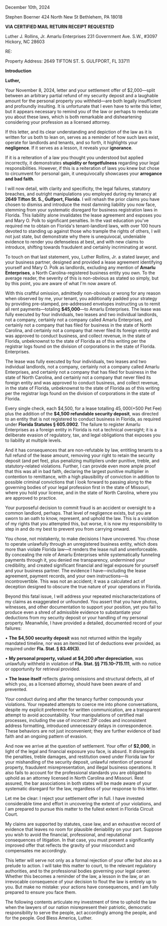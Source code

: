 December 10th, 2024

Stephen Boerner
424 North New St
Bethlehem, PA 18018

**VIA CERTIFIED MAIL
RETURN RECEIPT REQUESTED**


Luther J. Rollins, Jr.
Amarlu Enterprises
231 Government Ave. S.W., #3097
Hickory, NC 28603
  

RE: 


Property Address: 2649 TIFTON ST. S. GULFPORT, FL 33711

**Introduction** 

**Luther,**

  

Your November 8, 2024, letter and your settlement offer of $2,000—split between an arbitrary partial refund of my security deposit and a laughable amount for the personal property you withheld—are both legally insufficient and profoundly insulting. It is unfortunate that I even have to write this letter, but it appears necessary to remind you of the law or perhaps to reeducate you about these laws, which is both remarkable and disheartening considering your profession as a licensed attorney. 

If this letter, and its clear understanding and depiction of the law as it is written for us both to lean on, serves as a reminder of how such laws exist, operate for landlords and tenants, and so forth, it highlights your **negligence**. If it serves as a lesson, it reveals your **ignorance**. 

If it is a reiteration of a law you thought you understood but applied incorrectly, it demonstrates **stupidity or forgetfulness** regarding your legal responsibilities. However, if this is a reiteration of laws you knew but chose to circumvent for personal gain, it unequivocally showcases your **arrogance and bad faith**.

I will now detail, with clarity and specificity, the legal failures, statutory breaches, and outright manipulations you employed during my tenancy at **2649 Tifton St. S., Gulfport, Florida**. I will rehash the prior claims you have chosen to dismiss and introduce the most damning liability you now face, stemming from your systematic disregard for business registration laws in Florida. This liability alone invalidates the lease agreement and exposes you and Mary O. Polk to significant penalties. In the vast education you've required me to obtain on Florida's tenant-landlord laws, with over 100 hours devoted to standing up against those who trample the rights of others, I will not just state, but demonstrate why there is unequivocal, undeniable evidence to render you defenseless at best, and with new claims to introduce, shifting towards fraudulent and certainly incriminating at worst.

  
To touch on that last statement, you, Luther Rollins, Jr. a stated lawyer, and your business partner, designed and provided a lease agreement identifying yourself and Mary O. Polk as landlords, excluding any mention of **Amarlu Enterprises**, a North Carolina-registered business entity you own. To the average reader, the severity of this is non-obvious as stated so simply, but by this point, you are aware of what I'm now aware of. 

With this craftful omission, admittedly non-obvious or wrong for any reason when observed by me, your tenant, you additionally padded your strategy by providing pre-stamped, pre-addressed envelopes instructing us to remit all rent payments—totaling **$45,000**—to Amarlu Enterprises. The lease was fully executed by four individuals, two leases and two individual landlords, not a company, certainly not a company called Amarlu Enterprises, and certainly not a company that has filed for business in the state of North Carolina, and certainly not a company that never filed its foreign entity and was approved to conduct business, and collect revenue, in the state of Florida, unbeknownst to the state of Florida as of this writing per the registrar logs found on the division of corporations in the state of Florida. Enterprises. 

The lease was fully executed by four individuals, two leases and two individual landlords, not a company, certainly not a company called Amarlu Enterprises, and certainly not a company that has filed for business in the state of North Carolina, and certainly not a company that never filed its foreign entity and was approved to conduct business, and collect revenue, in the state of Florida, unbeknownst to the state of Florida as of this writing per the registrar logs found on the division of corporations in the state of Florida.  

Every single check, each $4,500, for a lease totalling $45,000 (+$500 Pet Fee) plus the addition of the **$4,500 refundable security deposit**, was directed to an entity that is not registered to conduct business in Florida, as required under **Florida Statutes § 605.0902**. The failure to register Amarlu Enterprises as a foreign entity in Florida is not a technical oversight; it is a deliberate evasion of regulatory, tax, and legal obligations that exposes you to liability at multiple levels.

And it has consequences that are non-refutable by law, entitling tenants to a full refund of the lease amount, removing your right to retain the security deposit (and pet fee), plus penalizing multipliers under punitive, treble, and statutory-related violations. Further, I can provide even more ample proof that this was all in bad faith, declaring the largest punitive multiplier in contention to remittance, with a high plausibility of conviction in addition to possible criminal convictions that I look forward to passing along to the governing bodies of your legal profession first in the state of Missouri, where you hold your license, and in the state of North Carolina, where you are approved to practice. 


Your purposeful decision to commit fraud is an accident or oversight to a common landlord, perhaps. That level of negligence exists, but you are sworn to an oath to know, represent, and uphold the law. This is a violation of my rights that you attempted this, but worse, it is now my responsibility to step in and do my best to prevent you from carrying onward.  

You chose, not mistakenly, to make decisions I have uncovered. You chose to operate unlawfully through an unregistered business entity, which does more than violate Florida law—it renders the lease null and unenforceable. By concealing the role of Amarlu Enterprises while systematically funneling payments through it, you denied me transparency, undermined your credibility, and created significant financial and legal exposure for yourself and your business partner. The evidence I have—including the lease agreement, payment records, and your own instructions—is incontrovertible. This was not an accident; it was a calculated act of deception designed to obscure the true nature of your operations in Florida.


Beyond this fatal issue, I will address your repeated mischaracterizations of my claims as exaggerated or unfounded. You assert that you have photos, witnesses, and other documentation to support your position, yet you fail to produce even a shred of admissible evidence to substantiate your deductions from my security deposit or your handling of my personal property. Meanwhile, I have provided a detailed, documented record of your failures:

• **The $4,500 security deposit** was not returned within the legally mandated timeline, nor was an itemized list of deductions ever provided, as required under **Fla. Stat. § 83.49(3)**.

• **My personal property, valued at $4,200 after depreciation**, was unlawfully withheld in violation of **Fla. Stat. §§ 715.10–715.111**, with no notice or opportunity for retrieval provided.

• **The lease itself** reflects glaring omissions and structural defects, all of which you, as a licensed attorney, should have been aware of and prevented.

  

Your conduct during and after the tenancy further compounds your violations. Your repeated attempts to coerce me into phone conversations, despite my explicit preference for written communication, are a transparent attempt to avoid accountability. Your manipulations of certified mail processes, including the use of incorrect ZIP codes and inconsistent address formatting, introduced unnecessary delays in correspondence. These behaviors are not just inconvenient; they are further evidence of bad faith and an ongoing pattern of evasion.

  

And now we arrive at the question of settlement. Your offer of **$2,000**, in light of the legal and financial exposure you face, is absurd. It disregards the penalties, treble damages, and restitution owed under Florida law for your mishandling of the security deposit, unlawful retention of personal property, fraudulent misrepresentation, and illegal business operations. It also fails to account for the professional standards you are obligated to uphold as an attorney licensed in North Carolina and Missouri. Rest assured, the bar associations in both states will be made aware of your systematic disregard for the law, regardless of your response to this letter.

  
Let me be clear: I reject your settlement offer in full. I have invested considerable time and effort in uncovering the extent of your violations, and I am prepared to pursue this matter to the fullest extent in Florida Circuit Court. 

My claims are supported by statutes, case law, and an exhaustive record of evidence that leaves no room for plausible deniability on your part. Suppose you wish to avoid the financial, professional, and reputational consequences of litigation. In that case, you must present a significantly improved offer that reflects the gravity of your misconduct and compensates me accordingly.

  

This letter will serve not only as a formal rejection of your offer but also as a prelude to action. I will take this matter to court, to the relevant regulatory authorities, and to the professional bodies governing your legal career. Whether this becomes a reminder of the law, a lesson in the law, or an irrevocable consequence of your decision to flout the law is entirely up to you. But make no mistake: your actions have consequences, and I am fully prepared to ensure you face them.

  
The following contents articulate my investment of time to uphold the law when the lawyers of our nation misrepresent their patriotic, democratic responsibility to serve the people, act accordingly among the people, and for the people. God Bless America, Luther. 